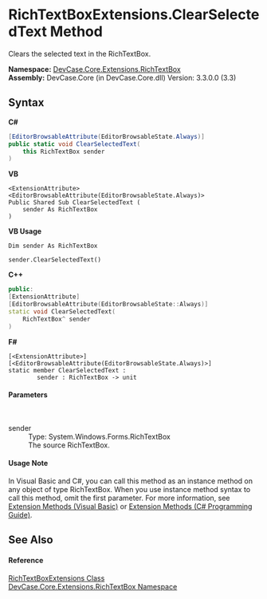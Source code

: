 # RichTextBoxExtensions.ClearSelectedText Method 
 

Clears the selected text in the RichTextBox.

**Namespace:**&nbsp;<a href="N_DevCase_Core_Extensions_RichTextBox">DevCase.Core.Extensions.RichTextBox</a><br />**Assembly:**&nbsp;DevCase.Core (in DevCase.Core.dll) Version: 3.3.0.0 (3.3)

## Syntax

**C#**<br />
``` C#
[EditorBrowsableAttribute(EditorBrowsableState.Always)]
public static void ClearSelectedText(
	this RichTextBox sender
)
```

**VB**<br />
``` VB
<ExtensionAttribute>
<EditorBrowsableAttribute(EditorBrowsableState.Always)>
Public Shared Sub ClearSelectedText ( 
	sender As RichTextBox
)
```

**VB Usage**<br />
``` VB Usage
Dim sender As RichTextBox

sender.ClearSelectedText()
```

**C++**<br />
``` C++
public:
[ExtensionAttribute]
[EditorBrowsableAttribute(EditorBrowsableState::Always)]
static void ClearSelectedText(
	RichTextBox^ sender
)
```

**F#**<br />
``` F#
[<ExtensionAttribute>]
[<EditorBrowsableAttribute(EditorBrowsableState.Always)>]
static member ClearSelectedText : 
        sender : RichTextBox -> unit 

```


#### Parameters
&nbsp;<dl><dt>sender</dt><dd>Type: System.Windows.Forms.RichTextBox<br />The source RichTextBox.</dd></dl>

#### Usage Note
In Visual Basic and C#, you can call this method as an instance method on any object of type RichTextBox. When you use instance method syntax to call this method, omit the first parameter. For more information, see <a href="https://docs.microsoft.com/dotnet/visual-basic/programming-guide/language-features/procedures/extension-methods">Extension Methods (Visual Basic)</a> or <a href="https://docs.microsoft.com/dotnet/csharp/programming-guide/classes-and-structs/extension-methods">Extension Methods (C# Programming Guide)</a>.

## See Also


#### Reference
<a href="T_DevCase_Core_Extensions_RichTextBox_RichTextBoxExtensions">RichTextBoxExtensions Class</a><br /><a href="N_DevCase_Core_Extensions_RichTextBox">DevCase.Core.Extensions.RichTextBox Namespace</a><br />